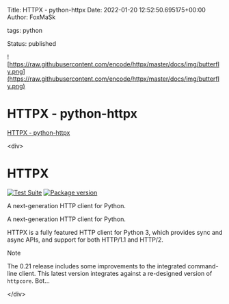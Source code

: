 Title: HTTPX - python-httpx
Date: 2022-01-20 12:52:50.695175+00:00
Author: FoxMaSk 

tags: python

Status: published


![https://raw.githubusercontent.com/encode/httpx/master/docs/img/butterfly.png](https://raw.githubusercontent.com/encode/httpx/master/docs/img/butterfly.png)


# HTTPX - python-httpx

[HTTPX - python-httpx](https://www.python-httpx.org/)

&lt;div&gt;

HTTPX 
=====

[![Test
Suite](https://github.com/encode/httpx/workflows/Test%20Suite/badge.svg)](https://github.com/encode/httpx/actions)
[![Package
version](https://badge.fury.io/py/httpx.svg)](https://pypi.org/project/httpx/)

A next-generation HTTP client for Python.

A next-generation HTTP client for Python.

HTTPX is a fully featured HTTP client for Python 3, which provides sync
and async APIs, and support for both HTTP/1.1 and HTTP/2.

Note

The 0.21 release includes some improvements to the integrated
command-line client. This latest version integrates against a
re-designed version of `httpcore`. Bot...

&lt;/div&gt;